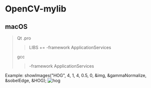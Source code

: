 # OpenCV-mylib

## macOS
>Qt .pro
>>LIBS += -framework ApplicationServices
>
>gcc
>> -framework ApplicationServices


Example:
showImages("HOG", 4, 1, 4, 0.5, 0, &img, &gammaNormalize, &sobelEdge, &HOG);
![hog](OpenCV-mylib/hog_dog拷貝.png)

